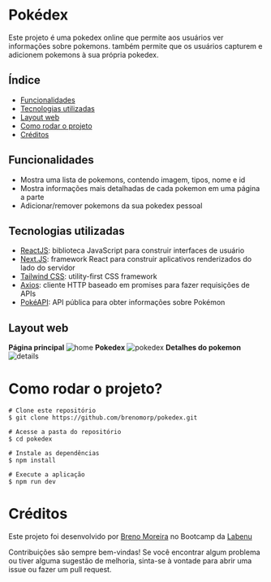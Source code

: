 # Pokédex

Este projeto é uma pokedex online que permite aos usuários ver informações sobre pokemons. também permite que os usuários capturem e adicionem pokemons à sua própria pokedex.

## Índice

- <a href="#funcionalidades">Funcionalidades</a>
- <a href="#tecnologias-utilizadas">Tecnologias utilizadas</a>
- <a href="#layout-web">Layout web</a>
- <a href="#como-rodar-o-projeto">Como rodar o projeto</a>
- <a href="#créditos">Créditos</a>

## <a name="#funcionalidades"></a>Funcionalidades

- Mostra uma lista de pokemons, contendo imagem, tipos, nome e id
- Mostra informações mais detalhadas de cada pokemon em uma página a parte
- Adicionar/remover pokemons da sua pokedex pessoal

## Tecnologias utilizadas

- [ReactJS](https://react.dev/): biblioteca JavaScript para construir interfaces de usuário
- [Next.JS](https://nextjs.org/): framework React para construir aplicativos renderizados do lado do servidor
- [Tailwind CSS](https://tailwindcss.com/): utility-first CSS framework
- [Axios](https://axios-http.com/docs/intro): cliente HTTP baseado em promises para fazer requisições de APIs
- [PokéAPI](https://pokeapi.co/): API pública para obter informações sobre Pokémon

## Layout web

**Página principal**
![home](https://github.com/brenomorp/pokedex/assets/85278831/b85660c8-fd18-43f6-9c90-15dd8bb69404)
**Pokedex**
![pokedex](https://github.com/brenomorp/pokedex/assets/85278831/c2756119-71b9-44cf-95a4-56979301e258)
**Detalhes do pokemon**
![details](https://github.com/brenomorp/pokedex/assets/85278831/ea93614c-b79f-4cc1-9c92-e8e1dc03a613)

# Como rodar o projeto?

```
# Clone este repositório
$ git clone https://github.com/brenomorp/pokedex.git

# Acesse a pasta do repositório
$ cd pokedex

# Instale as dependências
$ npm install

# Execute a aplicação
$ npm run dev
```

# Créditos

Este projeto foi desenvolvido por [Breno Moreira](https://www.linkedin.com/in/brenomorp/) no Bootcamp da [Labenu](https://www.labenu.com.br/)

Contribuições são sempre bem-vindas! Se você encontrar algum problema ou tiver alguma sugestão de melhoria, sinta-se à vontade para abrir uma issue ou fazer um pull request.
